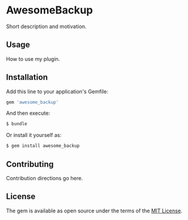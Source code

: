 # AwesomeBackup
Short description and motivation.

## Usage
How to use my plugin.

## Installation
Add this line to your application's Gemfile:

```ruby
gem 'awesome_backup'
```

And then execute:
```bash
$ bundle
```

Or install it yourself as:
```bash
$ gem install awesome_backup
```

## Contributing
Contribution directions go here.

## License
The gem is available as open source under the terms of the [MIT License](http://opensource.org/licenses/MIT).
